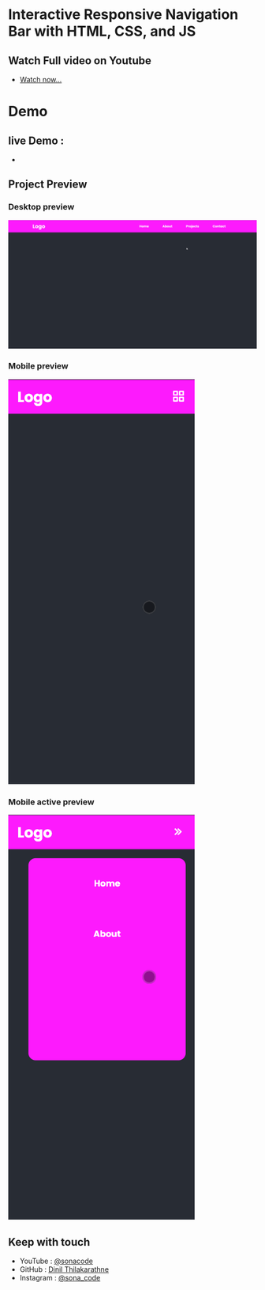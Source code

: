 # Interactive Responsive Navigation Bar with HTML, CSS, and JS

## Watch Full video on Youtube 
- [Watch now...]()

# Demo 
## live Demo :
- 

## Project Preview

### Desktop preview
![](project-ss/desktop.png)

### Mobile preview
![](project-ss/mobile.png)

### Mobile active preview
![](project-ss/mobile-active.png)


## Keep with touch

- YouTube : [@sonacode]("https://www.youtube.com/@sonacode/videos")
- GitHub : [Dinil Thilakarathne]("https://github.com/Dinil-Thilakarathne/")
- Instagram : [@sona_code]("https://www.instagram.com/sona_code/")